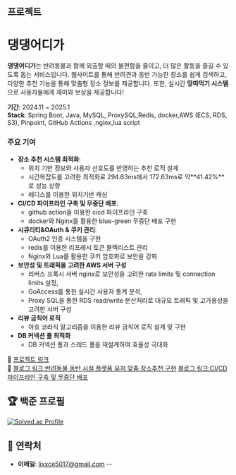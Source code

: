 ##  프로젝트
#  댕댕어디가 

**댕댕어디가**는 반려동물과 함께 외출할 때의 불편함을 줄이고, 더 많은 활동을 즐길 수 있도록 돕는 서비스입니다. 웹사이트를 통해 반려견과 동반 가능한 장소를 쉽게 검색하고, 다양한 추천 기능을 통해 맞춤형 장소 정보를 제공합니다. 또한, 실시간 **땅따먹기 시스템**으로 사용자들에게 재미와 보상을 제공합니다!

**기간**: 2024.11 ~ 2025.1  
**Stack**: Spring Boot, Java, MySQL, ProxySQL,Redis, docker,AWS (ECS, RDS, S3), Pinpoint, GitHub Actions ,nginx,lua script

### 주요 기여

- **장소 추천 시스템 최적화**:
    - 위치 기반 정보와 사용자 선호도를 반영하는 추천 로직 설계
    - 시간복잡도를 고려한 최적화로 294.63ms에서 172.63ms로 약**41.42%**로 성능 상향
    - 레디스를 이용한 위치기반 캐싱 
- **CI/CD 파이프라인 구축 및 무중단 배포**:
  - github action을 이용한 cicd 파이프라인 구축
  - docker와 Nginx를 활용한 blue-green 무중단 배포 구현
- **시큐리티&OAuth & 쿠키 관리**:
  - OAuth2 인증 시스템을 구현
  - redis를 이용한 리프레시 토큰 블랙리스트 관리
  - Nginx와 Lua를 활용한 쿠키 암호화로 보안을 강화
- **보안성 및 트래픽을 고려한 AWS 서버 구성**
  - 리버스 프록시 서버 nginx로 보안성을 고려한 rate limits 및 connection limits 설정,
  - GoAccess를 통한 실시간 사용자 통계 분석,
  - Proxy SQL을 통한 RDS read/write 분산처리로 대규모 트래픽 및 고가용성을 고려한 서버 구성
- **리뷰 금칙어 로직**
  - 아호 코라식 알고리즘을 이용한 리뷰 금칙어 로직 설계 및 구현
- **DB 커넥션 풀 최적화**  
    - DB 커넥션 풀과 스레드 풀을 재설계하여 효율성 극대화  

🔗 [프로젝트 링크](https://github.com/WHERE-ARE-YOU-GOING-DAENG-DAENG/WHERE_ARE_YOU_GOING_DAENG_DAENG_-)  
🔗 [블로그 링크:반려동물 동반 시설 플랫폼 유저 맞춤 장소추천 구현](https://velog.io/@lixxce/%EB%8C%95%EB%8C%95%EC%96%B4%EB%94%94%EA%B0%80-%EB%B0%98%EB%A0%A4%EB%8F%99%EB%AC%BC-%EB%8F%99%EB%B0%98-%EC%8B%9C%EC%84%A4-%ED%94%8C%EB%9E%AB%ED%8F%BC-%EC%9C%A0%EC%A0%80-%EB%A7%9E%EC%B6%A4-%EC%9E%A5%EC%86%8C%EC%B6%94%EC%B2%9C-%EA%B5%AC%ED%98%84)
[블로그 링크:CI/CD 파이프라인 구축 및 무중단 배포](https://velog.io/@lixxce/%EB%8C%95%EB%8C%95%EC%96%B4%EB%94%94%EA%B0%80%EA%B3%A0%EA%B0%80%EC%9A%A9%EC%84%B1%EA%B3%BC-%EB%B3%B4%EC%95%88%EC%9D%84-%EA%B3%A0%EB%A0%A4%ED%95%9C-AWS-%EC%84%9C%EB%B2%84-%EC%84%A4%EA%B3%84-%EB%B0%8F-%EB%AC%B4%EC%A4%91%EB%8B%A8-%EB%B0%B0%ED%8F%AC-%EC%A0%84%EB%9E%B5)


## 🏆 백준 프로필
[![Solved.ac Profile](http://mazassumnida.wtf/api/v2/generate_badge?boj=sh5017)](https://solved.ac/sh5017/)


## 💬 연락처
- **이메일**: [lixxce5017@gmail.com](lixxce5017@gmail.com)
--
